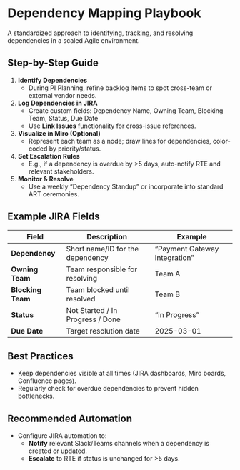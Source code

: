 # Dependency Mapping Playbook

A standardized approach to identifying, tracking, and resolving dependencies in a scaled Agile environment.

## Step-by-Step Guide

1. **Identify Dependencies**
   - During PI Planning, refine backlog items to spot cross-team or external vendor needs.
2. **Log Dependencies in JIRA**
   - Create custom fields: Dependency Name, Owning Team, Blocking Team, Status, Due Date
   - Use **Link Issues** functionality for cross-issue references.
3. **Visualize in Miro (Optional)**
   - Represent each team as a node; draw lines for dependencies, color-coded by priority/status.
4. **Set Escalation Rules**
   - E.g., if a dependency is overdue by >5 days, auto-notify RTE and relevant stakeholders.
5. **Monitor & Resolve**
   - Use a weekly “Dependency Standup” or incorporate into standard ART ceremonies.

## Example JIRA Fields

| Field            | Description                     | Example                           |
|------------------|---------------------------------|-----------------------------------|
| **Dependency**   | Short name/ID for the dependency| “Payment Gateway Integration”      |
| **Owning Team**  | Team responsible for resolving  | Team A                            |
| **Blocking Team**| Team blocked until resolved     | Team B                            |
| **Status**       | Not Started / In Progress / Done| “In Progress”                     |
| **Due Date**     | Target resolution date          | 2025-03-01                        |

## Best Practices
- Keep dependencies visible at all times (JIRA dashboards, Miro boards, Confluence pages).
- Regularly check for overdue dependencies to prevent hidden bottlenecks.

## Recommended Automation
- Configure JIRA automation to:
  - **Notify** relevant Slack/Teams channels when a dependency is created or updated.
  - **Escalate** to RTE if status is unchanged for >5 days.


